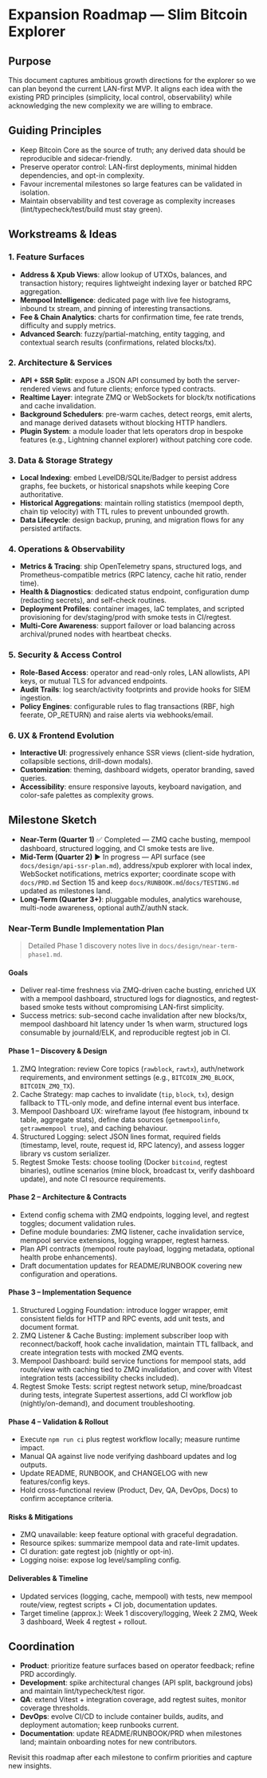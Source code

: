 # Expansion Roadmap — Slim Bitcoin Explorer

## Purpose
This document captures ambitious growth directions for the explorer so we can plan beyond the current LAN-first MVP. It aligns each idea with the existing PRD principles (simplicity, local control, observability) while acknowledging the new complexity we are willing to embrace.

## Guiding Principles
- Keep Bitcoin Core as the source of truth; any derived data should be reproducible and sidecar-friendly.
- Preserve operator control: LAN-first deployments, minimal hidden dependencies, and opt-in complexity.
- Favour incremental milestones so large features can be validated in isolation.
- Maintain observability and test coverage as complexity increases (lint/typecheck/test/build must stay green).

## Workstreams & Ideas

### 1. Feature Surfaces
- **Address & Xpub Views**: allow lookup of UTXOs, balances, and transaction history; requires lightweight indexing layer or batched RPC aggregation.
- **Mempool Intelligence**: dedicated page with live fee histograms, inbound tx stream, and pinning of interesting transactions.
- **Fee & Chain Analytics**: charts for confirmation time, fee rate trends, difficulty and supply metrics.
- **Advanced Search**: fuzzy/partial-matching, entity tagging, and contextual search results (confirmations, related blocks/tx).

### 2. Architecture & Services
- **API + SSR Split**: expose a JSON API consumed by both the server-rendered views and future clients; enforce typed contracts.
- **Realtime Layer**: integrate ZMQ or WebSockets for block/tx notifications and cache invalidation.
- **Background Schedulers**: pre-warm caches, detect reorgs, emit alerts, and manage derived datasets without blocking HTTP handlers.
- **Plugin System**: a module loader that lets operators drop in bespoke features (e.g., Lightning channel explorer) without patching core code.

### 3. Data & Storage Strategy
- **Local Indexing**: embed LevelDB/SQLite/Badger to persist address graphs, fee buckets, or historical snapshots while keeping Core authoritative.
- **Historical Aggregations**: maintain rolling statistics (mempool depth, chain tip velocity) with TTL rules to prevent unbounded growth.
- **Data Lifecycle**: design backup, pruning, and migration flows for any persisted artifacts.

### 4. Operations & Observability
- **Metrics & Tracing**: ship OpenTelemetry spans, structured logs, and Prometheus-compatible metrics (RPC latency, cache hit ratio, render time).
- **Health & Diagnostics**: dedicated status endpoint, configuration dump (redacting secrets), and self-check routines.
- **Deployment Profiles**: container images, IaC templates, and scripted provisioning for dev/staging/prod with smoke tests in CI/regtest.
- **Multi-Core Awareness**: support failover or load balancing across archival/pruned nodes with heartbeat checks.

### 5. Security & Access Control
- **Role-Based Access**: operator and read-only roles, LAN allowlists, API keys, or mutual TLS for advanced endpoints.
- **Audit Trails**: log search/activity footprints and provide hooks for SIEM ingestion.
- **Policy Engines**: configurable rules to flag transactions (RBF, high feerate, OP_RETURN) and raise alerts via webhooks/email.

### 6. UX & Frontend Evolution
- **Interactive UI**: progressively enhance SSR views (client-side hydration, collapsible sections, drill-down modals).
- **Customization**: theming, dashboard widgets, operator branding, saved queries.
- **Accessibility**: ensure responsive layouts, keyboard navigation, and color-safe palettes as complexity grows.

## Milestone Sketch
- **Near-Term (Quarter 1)** ✅ Completed — ZMQ cache busting, mempool dashboard, structured logging, and CI smoke tests are live.
- **Mid-Term (Quarter 2)** ▶ In progress — API surface (see `docs/design/api-ssr-plan.md`), address/xpub explorer with local index, WebSocket notifications, metrics exporter; coordinate scope with `docs/PRD.md` Section 15 and keep `docs/RUNBOOK.md`/`docs/TESTING.md` updated as milestones land.
- **Long-Term (Quarter 3+)**: pluggable modules, analytics warehouse, multi-node awareness, optional authZ/authN stack.

### Near-Term Bundle Implementation Plan
> Detailed Phase 1 discovery notes live in `docs/design/near-term-phase1.md`.

#### Goals
- Deliver real-time freshness via ZMQ-driven cache busting, enriched UX with a mempool dashboard, structured logs for diagnostics, and regtest-based smoke tests without compromising LAN-first simplicity.
- Success metrics: sub-second cache invalidation after new blocks/tx, mempool dashboard hit latency under 1s when warm, structured logs consumable by journald/ELK, and reproducible regtest job in CI.

#### Phase 1 – Discovery & Design
1. ZMQ Integration: review Core topics (`rawblock`, `rawtx`), auth/network requirements, and environment settings (e.g., `BITCOIN_ZMQ_BLOCK`, `BITCOIN_ZMQ_TX`).
2. Cache Strategy: map caches to invalidate (`tip`, `block`, `tx`), design fallback to TTL-only mode, and define internal event bus interface.
3. Mempool Dashboard UX: wireframe layout (fee histogram, inbound tx table, aggregate stats), define data sources (`getmempoolinfo`, `getrawmempool true`), and caching behaviour.
4. Structured Logging: select JSON lines format, required fields (timestamp, level, route, request id, RPC latency), and assess logger library vs custom serializer.
5. Regtest Smoke Tests: choose tooling (Docker `bitcoind`, regtest binaries), outline scenarios (mine block, broadcast tx, verify dashboard update), and note CI resource requirements.

#### Phase 2 – Architecture & Contracts
- Extend config schema with ZMQ endpoints, logging level, and regtest toggles; document validation rules.
- Define module boundaries: ZMQ listener, cache invalidation service, mempool service extensions, logging wrapper, regtest harness.
- Plan API contracts (mempool route payload, logging metadata, optional health probe enhancements).
- Draft documentation updates for README/RUNBOOK covering new configuration and operations.

#### Phase 3 – Implementation Sequence
1. Structured Logging Foundation: introduce logger wrapper, emit consistent fields for HTTP and RPC events, add unit tests, and document format.
2. ZMQ Listener & Cache Busting: implement subscriber loop with reconnect/backoff, hook cache invalidation, maintain TTL fallback, and create integration tests with mocked ZMQ events.
3. Mempool Dashboard: build service functions for mempool stats, add route/view with caching tied to ZMQ invalidation, and cover with Vitest integration tests (accessibility checks included).
4. Regtest Smoke Tests: script regtest network setup, mine/broadcast during tests, integrate Supertest assertions, add CI workflow job (nightly/on-demand), and document troubleshooting.

#### Phase 4 – Validation & Rollout
- Execute `npm run ci` plus regtest workflow locally; measure runtime impact.
- Manual QA against live node verifying dashboard updates and log outputs.
- Update README, RUNBOOK, and CHANGELOG with new features/config keys.
- Hold cross-functional review (Product, Dev, QA, DevOps, Docs) to confirm acceptance criteria.

#### Risks & Mitigations
- ZMQ unavailable: keep feature optional with graceful degradation.
- Resource spikes: summarize mempool data and rate-limit updates.
- CI duration: gate regtest job (nightly or opt-in).
- Logging noise: expose log level/sampling config.

#### Deliverables & Timeline
- Updated services (logging, cache, mempool) with tests, new mempool route/view, regtest scripts + CI job, documentation updates.
- Target timeline (approx.): Week 1 discovery/logging, Week 2 ZMQ, Week 3 dashboard, Week 4 regtest + rollout.

## Coordination
- **Product**: prioritize feature surfaces based on operator feedback; refine PRD accordingly.
- **Development**: spike architectural changes (API split, background jobs) and maintain lint/typecheck/test rigor.
- **QA**: extend Vitest + integration coverage, add regtest suites, monitor coverage thresholds.
- **DevOps**: evolve CI/CD to include container builds, audits, and deployment automation; keep runbooks current.
- **Documentation**: update README/RUNBOOK/PRD when milestones land; maintain onboarding notes for new contributors.

Revisit this roadmap after each milestone to confirm priorities and capture new insights.

